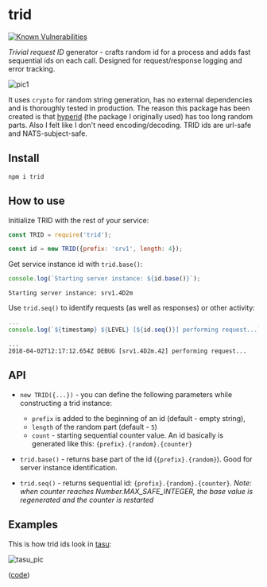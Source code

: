 trid
====

[![Known Vulnerabilities](https://snyk.io/test/github/yentsun/trid/badge.svg?targetFile=package.json)](https://snyk.io/test/github/yentsun/trid?targetFile=package.json)

*Trivial request ID* generator - crafts random id for a process and adds fast
sequential ids on each call. Designed for request/response logging and error 
tracking.

![pic1]

It uses `crypto` for random string generation, has no external dependencies and
is thoroughly tested in production. The reason this package has been created is
that [hyperid] (the package I originally used) has too long random parts. Also
I felt like I don't need encoding/decoding. TRID ids are url-safe and 
NATS-subject-safe.


Install
-------

```
npm i trid
```


How to use
----------

Initialize TRID with the rest of your service:

```js
const TRID = require('trid');

const id = new TRID({prefix: 'srv1', length: 4});
```

Get service instance id with `trid.base()`:

```js
console.log(`Starting server instance: ${id.base()}`);
```

```
Starting server instance: srv1.4D2m
```

Use `trid.seq()` to identify requests (as well as responses) or other activity:

```js
...
console.log(`${timestamp} ${LEVEL} [${id.seq()}] performing request...`)

```

```
...
2018-04-02T12:17:12.654Z DEBUG [srv1.4D2m.42] performing request...

```


API
---

* `new TRID({...})` - you can define the following parameters while constructing
  a trid instance:
    - `prefix` is added to the beginning of an id (default - empty string),
    - `length` of the random part (default - `5`)
    - `count` - starting sequential counter value.
  An id basically is generated like this: `{prefix}.{random}.{counter}`

* `trid.base()` - returns base part of the id (`{prefix}.{random}`). Good for
  server instance identification.

* `trid.seq()` - returns sequential id: `{prefix}.{random}.{counter}`. *Note:
  when counter reaches Number.MAX_SAFE_INTEGER, the base value is regenerated
  and the counter is restarted*


Examples
--------

This is how trid ids look in [tasu]:

![tasu_pic]

([code])

[pic1]: https://github.com/yentsun/trid/raw/master/pic1.png
[hyperid]: https://www.npmjs.com/package/hyperid
[tasu]: https://www.npmjs.com/package/tasu
[tasu_pic]: Selection_002.png
[code]: https://github.com/yentsun/tasu/blob/f95bd9ced530e64ab5777597321d52c959ad96a6/index.js#L146-L160
